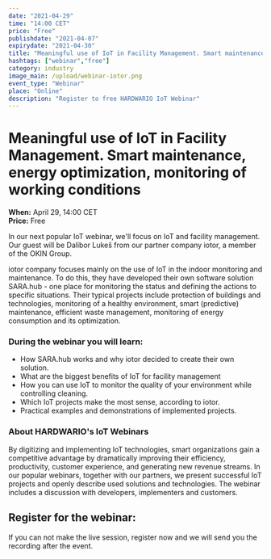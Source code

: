```yaml
---
date: "2021-04-29"
time: "14:00 CET"
price: "Free"
publishdate: "2021-04-07"
expirydate: "2021-04-30"
title: "Meaningful use of IoT in Facility Management. Smart maintenance, energy optimization, monitoring of working conditions"
hashtags: ["webinar","free"]
category: industry
image_main: /upload/webinar-iotor.png
event_type: "Webinar"
place: "Online"
description: "Register to free HARDWARIO IoT Webinar"
---
```


<div class = "row">
<div class = "col pr-30">
<h1 class="font-weight-black font-36 font-md-46 pb-20 pb-md-30 font-md-lnh48">Meaningful use of IoT in Facility Management. Smart maintenance, energy optimization, monitoring of working conditions</h1>
<p>
<strong>When:</strong> April 29, 14:00 CET<br/>
<strong>Price:</strong> Free</p>

<p>In our next popular IoT webinar, we'll focus on IoT and facility management. Our guest will be Dalibor Lukeš from our partner company iotor, a member of the OKIN Group.</p>

<p>iotor company focuses mainly on the use of IoT in the indoor monitoring and maintenance. To do this, they have developed their own software solution SARA.hub - one place for monitoring the status and defining the actions to specific situations. Their typical projects include protection of buildings and technologies, monitoring of a healthy environment, smart (predictive) maintenance, efficient waste management, monitoring of energy consumption and its optimization.</p> 

<h3 class="font-weight-black font-22 font-md-28 pb-10 font-md-lnh32">During the webinar you will learn:</h3>

<ul>
     <li class = "mb-0 pb-0"> How SARA.hub works and why iotor decided to create their own solution. </li>
     <li class = "mb-0 pb-0"> What are the biggest benefits of IoT for facility management </li>
     <li class = "mb-0 pb-0"> How you can use IoT to monitor the quality of your environment while controlling cleaning. </li>
     <li class = "mb-0 pb-0"> Which IoT projects make the most sense, according to iotor. </li>
     <li class = "mb-0 pb-0"> Practical examples and demonstrations of implemented projects. </li>
</ul>

<h3 class="font-weight-black font-22 font-md-28 pb-10 font-md-lnh32">About HARDWARIO's IoT Webinars</h3>
<p>By digitizing and implementing IoT technologies, smart organizations gain a competitive advantage by dramatically improving their efficiency, productivity, customer experience, and generating new revenue streams. In our popular webinars, together with our partners, we present successful IoT projects and openly describe used solutions and technologies. The webinar includes a discussion with developers, implementers and customers.</p>

</div>
<div class = "col-12 col-md-5">
<div class = "px-10 py-20 mb-20 shadow">
<h2 class = "font-weight-black font-24 font-md-24 mb-20">Register for the webinar:</h2>
<script charset="utf-8" type="text/javascript" src="//js.hsforms.net/forms/shell.js"></script>
<script>
jQuery(window).scroll(function() {
if (!jQuery('.hbspt-form').length) {
hbspt.forms.create({
    portalId: "5453210",
    formId: "3e9ad414-1090-4e0d-b5ec-6b839ee1e59d"
});
}
});
</script>

<p class = "font-14 font-lnh16">If you can not make the live session, register now and we will send you the recording after the event.</p>
</div>
</div>
</div>